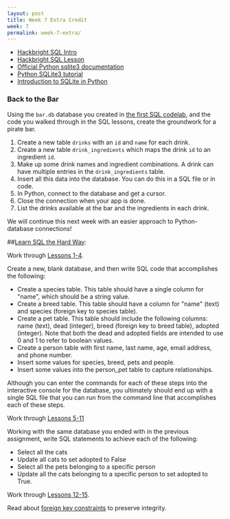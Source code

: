 ```yaml
---
layout: post
title: Week 7 Extra Credit
week: 7
permalink: week-7-extra/
---
```


* [Hackbright SQL Intro](https://github.com/hackbrightacademy/sql_intro)
* [Hackbright SQL Lesson](https://github.com/hackbrightacademy/sql_lesson)
* [Official Python sqlite3 documentation](https://docs.python.org/2/library/sqlite3.html)
* [Python SQLite3 tutorial](http://zetcode.com/db/sqlitepythontutorial/)
* [Introduction to SQLite in Python](http://www.pythoncentral.io/introduction-to-sqlite-in-python/)

### Back to the Bar

Using the `bar.db` database you created in [the first SQL codelab](/all-your-database/), and the code you walked through in the SQL lessons, create the groundwork for a pirate bar.

1. Create a new table `drinks` with an `id` and `name` for each drink.
2. Create a new table `drink_ingredients` which maps the drink `id` to an ingredient `id`.
3. Make up some drink names and ingredient combinations. A drink can have multiple entries in the `drink_ingredients` table.
4. Insert all this data into the database. You can do this in a SQL file or in code. 
5. In Python, connect to the database and get a cursor.
6. Close the connection when your app is done.
7. List the drinks available at the bar and the ingredients in each drink.

We will continue this next week with an easier approach to Python-database connections!

##[Learn SQL the Hard Way](http://sql.learncodethehardway.org/book/):

Work through [Lessons 1-4](http://sql.learncodethehardway.org/book/ex1.html).

Create a new, blank database, and then write SQL code that accomplishes the following:

* Create a species table. This table should have a single column for "name", which should be a string value.
* Create a breed table. This table should have a column for "name" (text) and species (foreign key to species table).
* Create a pet table. This table should include the following columns: name (text), dead (integer), breed (foreign key to breed table), adopted (integer). Note that both the dead and adopted fields are intended to use 0 and 1 to refer to boolean values.
* Create a person table with first name, last name, age, email address, and phone number.
* Insert some values for species, breed, pets and people.
* Insert some values into the person_pet table to capture relationships.

Although you can enter the commands for each of these steps into the interactive console for the database, you ultimately should end up with a single SQL file that you can run from the command line that accomplishes each of these steps.

Work through [Lessons 5-11](http://sql.learncodethehardway.org/book/ex5.html)

Working with the same database you ended with in the previous assignment, write SQL statements to achieve each of the following:

* Select all the cats
* Update all cats to set adopted to False
* Select all the pets belonging to a specific person
* Update all the cats belonging to a specific person to set adopted to True.

Work through [Lessons 12-15](http://sql.learncodethehardway.org/book/ex12.html).

Read about [foreign key constraints](https://www.sqlite.org/foreignkeys.html#fk_basics) to preserve integrity.